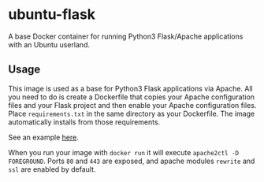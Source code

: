 # ubuntu-flask

A base Docker container for running Python3 Flask/Apache applications
with an Ubuntu userland.

## Usage

This image is used as a base for Python3 Flask applications via
Apache. All you need to do is create a Dockerfile that copies your
Apache configuration files and your Flask project and then enable your
Apache configuration files. Place `requirements.txt` in the same
directory as your Dockerfile. The image automatically installs from
those requirements.

See an example [here](https://github.com/wesbarnett/movie-ratings/blob/master/Dockerfile).

When you run your image with `docker run` it will execute `apache2ctl
-D FOREGROUND`. Ports `80` and `443` are exposed, and apache modules
`rewrite` and `ssl` are enabled by default.
